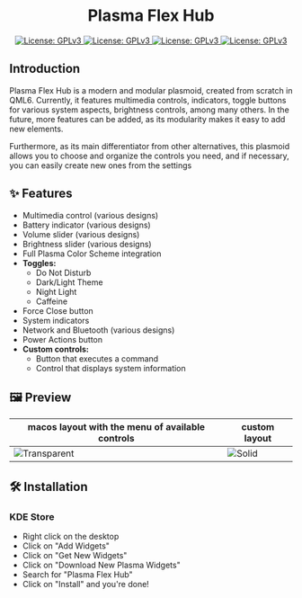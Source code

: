 <div align="center">
  <h1>Plasma Flex Hub</h1>
  <a href="https://kde.org">
  <img src="https://img.shields.io/badge/KDE_Plasma-6.1+-blue?style=flat&logo=kde" alt="License: GPLv3">
</a>
 <a href="https://www.gnu.org/licenses/gpl-3.0.html">
  <img src="https://img.shields.io/badge/License-GPLv3-blue.svg" alt="License: GPLv3">
</a>
  <a href="https://www.paypal.com/paypalme/zayronxio">
  <img src="https://img.shields.io/badge/donate-PayPal-%2337a556" alt="License: GPLv3">
</a>
  </a>
  <a href="https://store.kde.org/p/2238525">
  <img src="https://img.shields.io/badge/KDE%20Plasma-1D99F3?logo=kdeplasma&logoColor=fff" alt="License: GPLv3">
</a>


</div>

## Introduction

Plasma Flex Hub is a modern and modular plasmoid, created from scratch in QML6. Currently, it features multimedia controls, indicators, toggle buttons for various system aspects, brightness controls, among many others. In the future, more features can be added, as its modularity makes it easy to add new elements.

Furthermore, as its main differentiator from other alternatives, this plasmoid allows you to choose and organize the controls you need, and if necessary, you can easily create new ones from the settings

## ✨ Features

- Multimedia control (various designs)
- Battery indicator (various designs)
- Volume slider (various designs)
- Brightness slider (various designs)
- Full Plasma Color Scheme integration
- **Toggles:**
  - Do Not Disturb
  - Dark/Light Theme
  - Night Light
  - Caffeine
- Force Close button
- System indicators
- Network and Bluetooth (various designs)
- Power Actions button
- **Custom controls:**
  - Button that executes a command
  - Control that displays system information
## 🖼️ Preview
| macos layout with the menu of available controls | custom layout |
|-------------------|-------------|
| ![Transparent](https://raw.githubusercontent.com/zayronxio/Plasma.Flex.Hub/refs/heads/main/preview/one.webp) | ![Solid](https://raw.githubusercontent.com/zayronxio/Plasma.Flex.Hub/refs/heads/main/preview/two.webp) |
## 🛠️ Installation
  ### KDE Store
  
* Right click on the desktop
* Click on "Add Widgets"
* Click on "Get New Widgets"
* Click on "Download New Plasma Widgets"
* Search for "Plasma Flex Hub"
* Click on "Install" and you're done!

